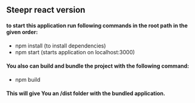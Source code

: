 
## Steepr react version

  #### to start this application run following commands in the root path in the given order:

 * npm install (to install dependencies)
 * npm start (starts application on localhost:3000)

#### You also can build and bundle the project with the following command:

* npm build

#### This will give You an /dist folder with the bundled application.
